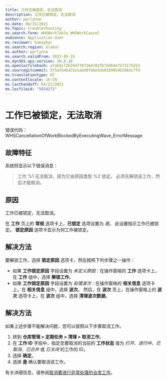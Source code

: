 ```yaml
---
title: 工作已被锁定，无法取消
description: 工作已被锁定，无法取消
author: perlynne
ms.date: 04/15/2021
ms.topic: troubleshooting
ms.search.form: WHSWorkTable_WHSWorkCancel
audience: Application User
ms.reviewer: kamaybac
ms.search.region: Global
ms.author: perlynne
ms.search.validFrom: 2021-05-15
ms.dyn365.ops.version: 10.0.18
ms.openlocfilehash: a7ab4c7263947767164702fb7dd6da7573175253
ms.sourcegitcommit: 5f5afb46431e1abd8fb6e92e0189914b598dc7fd
ms.translationtype: HT
ms.contentlocale: zh-CN
ms.lasthandoff: 04/21/2021
ms.locfileid: "5924271"
---
```

# <a name="work-cant-be-canceled-because-its-blocked"></a>工作已被锁定，无法取消

错误代码：WHSCancellationOfWorkBlockedByExecutingWave_ErrorMessage

## <a name="symptoms"></a>故障特征

系统将显示以下错误消息：

> 工作 %1 无法取消，因为它由原因类型 %2 锁定。 必须先解锁该工作，然后才能取消。

## <a name="cause"></a>原因

工作已被锁定，无法取消。

在 **工作** 页上的 **常规** 选项卡上，**已锁定** 选项设置为 *是*。 此设置指示工作已被锁定。 **锁定原因** 选项卡显示为何工作被锁定。

## <a name="resolution"></a>解决方法

要解锁工作，选择 **锁定原因** 选项卡，然后按照下列步骤之一操作：

- 如果 **工作锁定原因** 字段设置为 *未定义原因*：在操作窗格的 **工作** 选项卡上，在 **工作** 组中，选择 **解锁工作**。
- 如果 **工作锁定原因** 字段设置为 *处理波次*：在操作窗格的 **相关信息** 选项卡上，在 **相关信息** 组中，选择 **波次**。 然后，在 **波次** 页上，在操作窗格上的 **波次** 选项卡上，在 **波次** 组中，选择 **清理波次数据**。

## <a name="workaround"></a>解决方法

如果上述步骤不能解决问题，您可以按照以下步骤取消工作。

1. 转到 **仓库管理 \> 定期任务 \> 清理 \> 取消工作**。
1. 在 **工作 ID** 字段中，指定您要取消的当前的 **工作状态** 值为 *打开*、*进行中*、*已取消*、*已合并* 或 *已关闭* 的工作的 ID。
1. 选择 **确定**。
1. 选择 **是** 确认要取消该工作。

有关详细信息，请参阅[取消要进行异常处理的仓库工作](../../warehousing/cancel-warehouse-work.md)。
